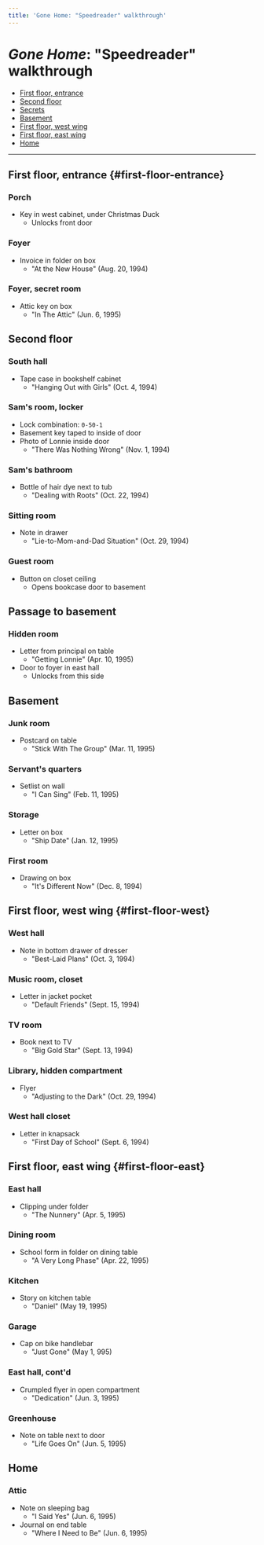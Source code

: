 ```yaml
---
title: 'Gone Home: "Speedreader" walkthrough'
---
```


_Gone Home_: "Speedreader" walkthrough
======================================

- [First floor, entrance](#first-floor-entrance)
- [Second floor](#second-floor)
- [Secrets](secrets)
- [Basement](#basement)
- [First floor, west wing](#first-floor-west)
- [First floor, east wing](#first-floor-east)
- [Home](#home)

-----------------------------------------------------------------------------

First floor, entrance {#first-floor-entrance}
---------------------

### Porch

- Key in west cabinet, under Christmas Duck
    - Unlocks front door

### Foyer

- Invoice in folder on box
    - "At the New House" (Aug. 20, 1994)

### Foyer, secret room

- Attic key on box
    - "In The&nbsp;Attic" (Jun. 6, 1995)

Second floor
------------

### South hall

- Tape case in bookshelf cabinet
    - "Hanging Out with Girls" (Oct. 4, 1994)

### Sam's room, locker

- Lock combination: `0-50-1`
- Basement key taped to inside of door
- Photo of Lonnie inside door
    - "There Was Nothing Wrong" (Nov. 1, 1994)

### Sam's bathroom

- Bottle of hair dye next to tub
    - "Dealing with Roots" (Oct. 22, 1994)

### Sitting room

- Note in drawer
    - "Lie-to-Mom-and-Dad Situation" (Oct. 29, 1994)

### Guest room

- Button on closet ceiling
    - Opens bookcase door to basement

Passage to basement
-------------------

### Hidden room

- Letter from principal on table
    - "Getting Lonnie" (Apr. 10, 1995)
- Door to foyer in east hall
    - Unlocks from this side

Basement
--------

### Junk room

- Postcard on table
    - "Stick With The&nbsp;Group" (Mar. 11, 1995)

### Servant's quarters

- Setlist on wall
    - "I Can Sing" (Feb. 11, 1995)

### Storage

- Letter on box
    - "Ship Date" (Jan. 12, 1995)

### First room

- Drawing on box
    - "It's Different Now" (Dec. 8, 1994)

First floor, west wing {#first-floor-west}
----------------------

### West hall

- Note in bottom drawer of dresser
    - "Best-Laid Plans" (Oct. 3, 1994)

### Music room, closet

- Letter in jacket pocket
    - "Default Friends" (Sept. 15, 1994)

### TV room

- Book next to TV
    - "Big Gold Star" (Sept. 13, 1994)

### Library, hidden compartment

- Flyer
    - "Adjusting to the Dark" (Oct. 29, 1994)

### West hall closet

- Letter in knapsack
    - "First Day of School" (Sept. 6, 1994)

First floor, east wing {#first-floor-east}
----------------------

### East hall

- Clipping under folder
    - "The&nbsp;Nunnery" (Apr. 5, 1995)

### Dining room

- School form in folder on dining table
    - "A Very Long Phase" (Apr. 22, 1995)

### Kitchen

- Story on kitchen table
    - "Daniel" (May 19, 1995)

### Garage

- Cap on bike handlebar
    - "Just Gone" (May 1, 995)

### East hall, cont'd

- Crumpled flyer in open compartment
    - "Dedication" (Jun. 3, 1995)

### Greenhouse

- Note on table next to door
    - "Life Goes On" (Jun. 5, 1995)

Home
----

### Attic

- Note on sleeping bag
    - "I Said Yes" (Jun. 6, 1995)
- Journal on end table
    - "Where I Need to Be" (Jun. 6, 1995)
